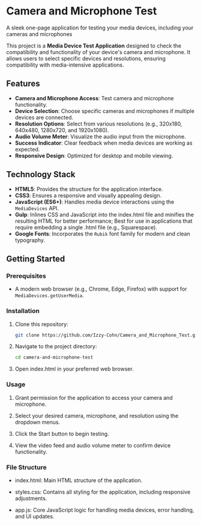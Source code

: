 # Camera and Microphone Test
A sleek one-page application for testing your media devices, including your cameras and microphones


This project is a **Media Device Test Application** designed to check the compatibility and functionality of your device's camera and microphone. It allows users to select specific devices and resolutions, ensuring compatibility with media-intensive applications.

## Features

- **Camera and Microphone Access**: Test camera and microphone functionality.
- **Device Selection**: Choose specific cameras and microphones if multiple devices are connected.
- **Resolution Options**: Select from various resolutions (e.g., 320x180, 640x480, 1280x720, and 1920x1080).
- **Audio Volume Meter**: Visualize the audio input from the microphone.
- **Success Indicator**: Clear feedback when media devices are working as expected.
- **Responsive Design**: Optimized for desktop and mobile viewing.

## Technology Stack

- **HTML5**: Provides the structure for the application interface.
- **CSS3**: Ensures a responsive and visually appealing design.
- **JavaScript (ES6+)**: Handles media device interactions using the `MediaDevices` API.
- **Gulp**: Inlines CSS and JavaScript into the index.html file and minifies the resulting HTML for better performance; Best for use in applications that require embedding a single .html file (e.g., Squarespace).
- **Google Fonts**: Incorporates the `Rubik` font family for modern and clean typography.

## Getting Started

### Prerequisites

- A modern web browser (e.g., Chrome, Edge, Firefox) with support for `MediaDevices.getUserMedia`.

### Installation

1. Clone this repository:
   ```bash
   git clone https://github.com/Izzy-Cohn/Camera_and_Microphone_Test.git
    ```

2. Navigate to the project directory:
    ```bash
    cd camera-and-microphone-test
    ```

3. Open index.html in your preferred web browser.

### Usage

1. Grant permission for the application to access your camera and microphone.

2. Select your desired camera, microphone, and resolution using the dropdown menus.

3. Click the Start button to begin testing.

4. View the video feed and audio volume meter to confirm device functionality.

### File Structure

- index.html: Main HTML structure of the application.

- styles.css: Contains all styling for the application, including responsive adjustments.

- app.js: Core JavaScript logic for handling media devices, error handling, and UI updates.
